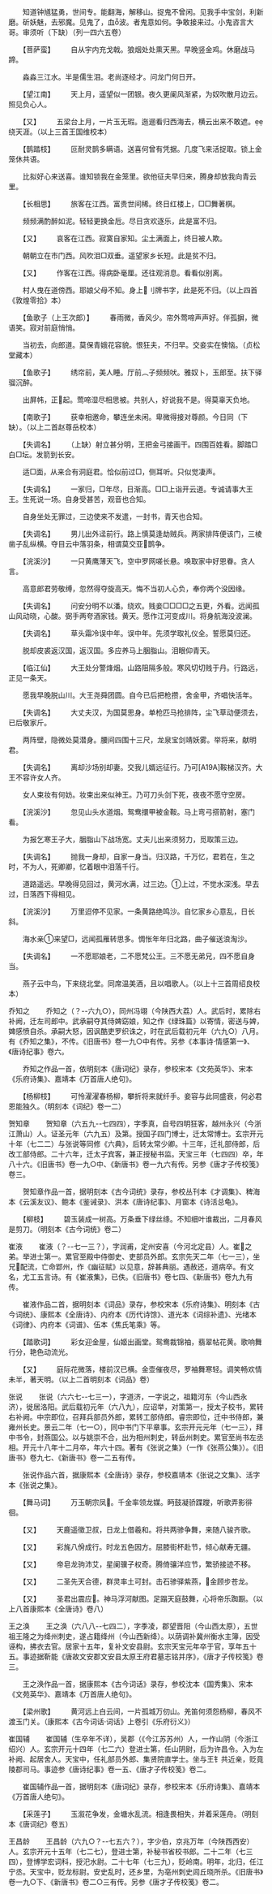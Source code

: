 <!-- { "loadSidebar": true } -->
　　知道钟馗猛勇，世间专。能翻海，解移山。捉鬼不曾闲。见我手中宝剑，利新磨。斫妖魅，去邪魔。见鬼了，血波。者鬼意如何。争敢接来过。小鬼咨言大哥。审须听（下缺）（列一四六五卷）

　　【菩萨蛮】
　　自从宇内充戈戟。狼烟处处熏天黑。早晚竖金鸡。休磨战马蹄。

　　淼淼三江水。半是儒生泪。老尚逐经才。问龙门何日开。

　　【望江南】
　　天上月，遥望似一团银。夜久更阑风渐紧，为奴吹散月边云。照见负心人。

　　【又】
　　五梁台上月，一片玉无瑕。迤逦看归西海去，横云出来不敢遮。绕天涯。（以上三首王国维校本）

　　【鹊踏枝】
　　叵耐灵鹊多瞒语。送喜何曾有凭据。几度飞来活捉取。锁上金笼休共语。

　　比拟好心来送喜。谁知锁我在金笼里。欲他征夫早归来，腾身却放我向青云里。

　　【长相思】
　　旅客在江西。富贵世间稀。终日红楼上，□□舞著棋。

　　频频满酌醉如泥。轻轻更换金卮。尽日贪欢逐乐，此是富不归。

　　【又】
　　哀客在江西。寂寞自家知。尘土满面上，终日被人欺。

　　朝朝立在市门西。风吹泪□双垂。遥望家乡长短。此是贫不归。

　　【又】
　　作客在江西。得病卧毫厘。还往观消息。看看似别离。

　　村人曳在道傍西。耶娘父母不知。身上刂牌书字，此是死不归。（以上四首《敦煌零拾》本）

　　【鱼歌子（上王次郎）】
　　春雨微，香风少。帘外莺啼声声好。伴孤摒，微语笑。寂对前庭悄悄。

　　当初去，向郎道。莫保青娥花容貌。恨狂夫，不归早。交妾实在懊恼。（贞松堂藏本）

　　【鱼歌子】
　　绣帘前，美人睡。厅前︵子频频吠。雅奴卜，玉郎至。扶下驿骝沉醉。

　　出屏帏，正起。莺啼湿尽相思被。共别人，好说我不是。得莫辜天负地。

　　【南歌子】
　　获幸相邀命，攀连坐未闲。卑微得接对尊颜。今日同（下缺）。（以上二首赵尊岳校本）

　　【失调名】
　　（上缺）射立甚分明，王把金弓接画干。四围百姓看。脚踏□白□坛。发箭到长安。

　　适□面，从来合有洞庭君。恰似前过□，侧耳听。只似觉凄声。

　　【失调名】
　　一家归，□年尽，日渐高。□□上诣开云道。专诚请事大王王。生死说一场。自身受甚苦，观音也合知。

　　自身坐处无罪过，三边使来不发遣，一封书，青天也合知。

　　【失调名】
　　男儿出外迳前行。路上慎莫逢劫贼兵。两家排阵便该门，三棱凿子乱纵横。夺目云中落羽条，相谓莫交亚鹊争。

　　【浣溪沙】
　　一只黄鹰薄天飞，空中罗网嗟长悬。唤取家中好恩眷。贪人言。

　　高意郎君劳敬缚，忽然得夺旋高天。悔不当初人心负，奉你两个没因缘。

　　【失调名】
　　问安分明不以潘。绕欢。贱妾□□□□之五更，外看。远闻孤山风动晓，心酸。弼手两夸酒家钱。黄天。愿作江河变成川。将身航海没波澜。

　　【失调名】
　　草头霜冷误中年。误中年。先须学取礼仪全。誓愿莫归还。

　　脱却皮裘返汉国，返汉国。多应养马上胭脂山。泪眼仰青天。

　　【临江仙】
　　大王处分警烽烟。山路阻隔多般。寒风切切贱于丹。行路远，正见一条天。

　　愿我早晚脱山川。大王尧舜团圆。自今已后把枪攒，舍金甲，齐唱快活年。

　　【失调名】
　　大丈夫汉，为国莫思身。单枪匹马抢排阵，尘飞草动便须去，已后敬家斤。

　　两阵壁，隐微处莫潜身。腰间四围十三尺，龙泉宝剑靖妖雾。举将来，献明君。

　　【失调名】
　　离却沙场别却妻。交我儿婿远征行。乃可[A19A]鞍梯汉齐。大王不容许女人齐。

　　女人束妆有何妨。妆束出来似神王。乃可刀头剑下死，夜夜不愿守空房。

　　【浣溪沙】
　　忽见山头水道烟。鸳鸯擐甲被金鞍。马上弯弓搭箭射，塞门看。

　　为报乞寒王子大，胭脂山下战场宽。丈夫儿出来须努力，觅取策三边。

　　【失调名】
　　抛我一身却，自家一身当。归汉路，千万忆，君若在，生之时，不为人，死卿卿，忆着眼中泪落千行。

　　道路遥远。早晚得见回过，黄河水满，过三边。上过，不觉水深浅。早去过，日落西下得相见。

　　【浣溪沙】
　　万里迢停不见家。一条黄路绝鸣沙。自忆家乡心意乱，日长斜。

　　海水亲来望□，远闻孤雁转思多。惆怅年年归北路，曲子催送浪淘沙。

　　【失调名】
　　一不愿耶娘老，二不愿梵公王。三不愿无弟兄，四不愿自身当。

　　燕子云中鸟，下来绕北堂。同席温美酒，且以唱歌人。（以上十三首周绍良校本）

乔知之
　　乔知之（？--六九○），同州冯翊（今陕西大荔）人。武后时，累除右补阙，迁左司郎中。武承嗣夺其侍婢窈娘，知之作《绿珠篇》以寄情，密送与婢，婢感愤自杀。承嗣大怒，因讽酷吏罗织诛之，时在武后载初元年（六九○）八月。有《乔知之集》，不传。《旧唐书》卷一九○中有传。另参《本事诗·情感第一》、《唐诗纪事》卷六。

　　乔知之作品一首，依明刻本《唐词纪》录存，参校宋本《文苑英华》、宋本《乐府诗集》、嘉靖本《万首唐人绝句》。

　　【杨柳枝】
　　可怜濯濯春杨柳，攀折将来就纤手。妾容与此同盛衰，何必君恩能独久。（明刻本《词纪》卷一二）

贺知章
　　贺知章（六五九--七四四），字季真，自号四明狂客，越州永兴（今浙江萧山）人。证圣元年（六九五）及第。授国子四门博士，迁太常博士。玄宗开元十年（七二二）与张说等同修《六典》，后转太常少卿。十三年，迁礼部侍郎，后改工部侍郎。二十六年，迁太子宾客，兼正授秘书监。天宝三年（七四四）卒，年八十六。《旧唐书》卷一九○中、《新唐书》卷一九六有传。另参《唐才子传校笺》卷三。

　　贺知章作品一首，据明刻本《古今词统》录存，参校丛刊本《才调集》、稗海本《云溪友议》、鲍本《鉴诫录》、洪本《唐诗纪事》、月窗本《诗活总龟》。

　　【柳枝】
　　碧玉装成一树高。万条垂下绿丝绦。不知细叶谁裁出，二月春风是剪刀。（明刻本《古今词统》卷二）

崔液
　　崔液（？--七一三？），字润甫，定州安喜（今河北定县）人。崔之弟。举进士第一。累官至殿中侍御史、吏部员外郎。玄宗先天二年（七一三），坐兄配流，亡命郢州，作《幽征赋》以见意，辞甚典丽。遇赦还，道病卒。有文名，尤工五言诗。有《崔液集》，已佚。《旧唐书》卷七四、《新唐书》卷九九有传。

　　崔液作品二首，据明刻本《词品》录存，参校宋本《乐府诗集》、明刻本《古今词统》、康熙本《全唐诗》、内府本《历代诗馀》、道光本《词综补遗》、光绪本《词律》、内府本《词谱》、伍本《焦氏笔乘》等。

　　【踏歌词】
　　彩女迎金屋，仙姬出画堂。鸳鸯裁锦袖，翡翠帖花黄。歌响舞行分，艳色动流光。

　　【又】
　　庭际花微落，楼前汉已横。金壶催夜尽，罗袖舞寒轻。调笑畅欢情未半，著天明。（以上二首明刻本《词品》卷）

张说
　　张说（六六七--七三一），字道济，一字说之，祖籍河东（今山西永济），徙居洛阳。武后载初元年（六八九），应诏举，对策第一，授太子校书，累转右补阙。中宗即位，召拜兵部员外郎，累转工部侍郎。睿宗即位，迁中书侍郎，兼雍州长史。景云二年（七一○），同中书门下平章事。玄宗开元元年（七一三），拜中书令，封燕国公。以与姚崇不合，出为相州刺史，转岳州刺史。累官至尚书左丞相。开元十八年十二月卒，年六十四。著有《张说之集》（一作《张燕公集》）。《旧唐书》卷九七、《新唐书》卷一二五有传。

　　张说作品六首，据康熙本《全唐诗》录存，参校嘉靖本《张说之文集》、活字本《张说之集》。

　　【舞马词】
　　万玉朝宗凤。千金率领龙媒。眄鼓凝骄蹀躞，听歌弄影徘徊。

　　【又】
　　天鹿遥徵卫叔，日龙上借羲和。将共两骖争舞，来随八骏齐歌。

　　【又】
　　彩旄八佾成行。时龙五色因方。屈膝街杯赴节，倾心献寿无疆。

　　【又】
　　帝皂龙驹沛艾，星阑骥子权奇。腾倚骧洋应节，繁骄接迹不移。

　　【又】
　　二圣先天合德，群灵率土可封。击石骖驿紫燕，金顾步苍龙。

　　【又】
　　圣君出震应。神马浮河献图。足蹋天庭鼓舞，心将帝乐踟蹰。（以上八首康熙本《全唐诗》卷八）

王之涣
　　王之涣（六八八--七四二），字季凌，郡望晋阳（今山西太原），五世祖王隆之为绛州刺史，遂占籍绛州（今山西新绛）。以荫调补冀州衡水主簿，因受诬构，拂衣去官。居家十五年，复补文安县尉。玄宗天宝元年卒于官，享年五十五。事迹据靳能《唐故文安郡文安县太原王府君墓志铭并序》，《唐才子传校笺》卷三。

　　王之涣作品一首，据康熙本《古今词话》录存，参校沈本《国秀集》、宋本《文苑英华》、嘉靖本《万首唐人绝句》。

　　【梁州歌】
　　黄河远上白云间，一片孤城万仞山。羌笛何须怨杨柳，春风不渡玉门关。（康熙本《古今词话·词话》上卷引《乐府衍义》）

崔国辅
　　崔国辅（生卒年不详），吴郡（《今江苏苏州）人，一作山阴（今浙江绍兴）人。玄宗开元十四年（七二六）登进士第，任山阴尉，后为许昌令。入为左补阙、起居舍人。天宝中，任礼部员外郎、集贤院直学士。坐与王钅共近亲，贬竟陵郡司马。事迹参《唐诗纪事》卷一五、《唐才子传校笺》卷二。

　　崔国辅作品一首，据明刻本《唐词纪》录存，参校宋本《乐府诗集》、嘉靖本《万首唐人绝句》。

　　【采莲子】
　　玉溆花争发，金塘水乱流。相逢畏相失，并着采莲舟。（明刻本《唐词纪》卷五）

王昌龄
　　王昌龄（六九○？--七五六？），字少伯，京兆万年（今陕西西安）人。玄宗开元十五年（七二七），登进士第，补秘书省校书郎。二十二年（七三四），登博学宏词科，授汜水尉。二十七年（七三九），贬岭南。明年，北归，任江宁丞。天宝中，贬龙标尉。安史乱时，还乡里，为亳州刺史闾丘晓所杀。《旧唐书》卷一九○下、《新唐书》卷二○三有传。另参《唐才子传校笺》卷二。

